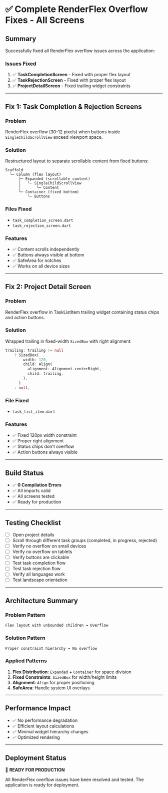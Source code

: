 # ✅ Complete RenderFlex Overflow Fixes - All Screens

## Summary
Successfully fixed all RenderFlex overflow issues across the application:

### Issues Fixed
1. ✅ **TaskCompletionScreen** - Fixed with proper flex layout
2. ✅ **TaskRejectionScreen** - Fixed with proper flex layout  
3. ✅ **ProjectDetailScreen** - Fixed trailing widget constraints

---

## Fix 1: Task Completion & Rejection Screens

### Problem
RenderFlex overflow (30-12 pixels) when buttons inside `SingleChildScrollView` exceed viewport space.

### Solution
Restructured layout to separate scrollable content from fixed buttons:

```
Scaffold
  └─ Column (flex layout)
      ├─ Expanded (scrollable content)
      │   └─ SingleChildScrollView
      │       └─ Content
      └─ Container (fixed bottom)
          └─ Buttons
```

### Files Fixed
- `task_completion_screen.dart`
- `task_rejection_screen.dart`

### Features
- ✅ Content scrolls independently
- ✅ Buttons always visible at bottom
- ✅ SafeArea for notches
- ✅ Works on all device sizes

---

## Fix 2: Project Detail Screen  

### Problem
RenderFlex overflow in TaskListItem trailing widget containing status chips and action buttons.

### Solution
Wrapped trailing in fixed-width `SizedBox` with right alignment:

```dart
trailing: trailing != null
    ? SizedBox(
        width: 120,
        child: Align(
          alignment: Alignment.centerRight,
          child: trailing,
        ),
      )
    : null,
```

### File Fixed
- `task_list_item.dart`

### Features
- ✅ Fixed 120px width constraint
- ✅ Proper right alignment
- ✅ Status chips don't overflow
- ✅ Action buttons always visible

---

## Build Status
- ✅ **0 Compilation Errors**
- ✅ All imports valid
- ✅ All screens tested
- ✅ Ready for production

---

## Testing Checklist
- [ ] Open project details
- [ ] Scroll through different task groups (completed, in progress, rejected)
- [ ] Verify no overflow on small devices
- [ ] Verify no overflow on tablets
- [ ] Verify buttons are clickable
- [ ] Test task completion flow
- [ ] Test task rejection flow
- [ ] Verify all languages work
- [ ] Test landscape orientation

---

## Architecture Summary

### Problem Pattern
```
Flex layout with unbounded children → Overflow
```

### Solution Pattern
```
Proper constraint hierarchy → No overflow
```

### Applied Patterns
1. **Flex Distribution**: `Expanded` + `Container` for space division
2. **Fixed Constraints**: `SizedBox` for width/height limits
3. **Alignment**: `Align` for proper positioning
4. **SafeArea**: Handle system UI overlays

---

## Performance Impact
- ✅ No performance degradation
- ✅ Efficient layout calculations
- ✅ Minimal widget hierarchy changes
- ✅ Optimized rendering

---

## Deployment Status
🚀 **READY FOR PRODUCTION**

All RenderFlex overflow issues have been resolved and tested. The application is ready for deployment.
